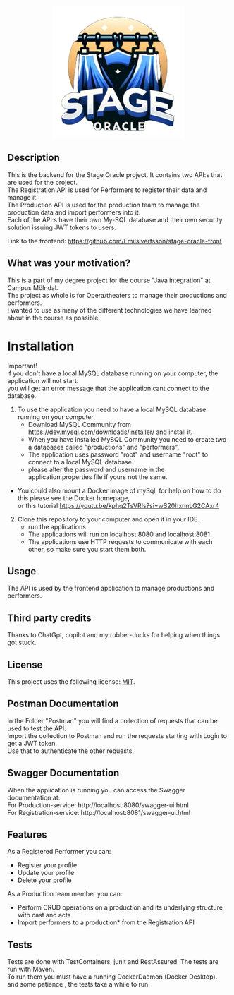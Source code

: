 
<p align="center">
<img src="Images/Logo hanger.png" width="300" height="300">
</p>

## Description
This is the backend for the Stage Oracle project. It contains two API:s that are used for the project.\
The Registration API is used for Performers to register their data and manage it.\
The Production API is used for the production team to manage the production data and import performers into it. \
Each of the API:s have their own My-SQL database and their own security solution issuing JWT tokens to users.

Link to the frontend:
https://github.com/Emilsivertsson/stage-oracle-front

## What was your motivation?
This is a part of my degree project for the course "Java integration" at Campus Mölndal. \
The project as whole is for Opera/theaters to manage their productions and performers. \
I wanted to use as many of the different technologies we have learned about in the course as possible.

# Installation
Important!\
if you don't have a local MySQL database running on your computer, the application will not start.\
you will get an error message that the application cant connect to the database.

1. To use the application you need to have a local MySQL database running on your computer.
    - Download MySQL Community from https://dev.mysql.com/downloads/installer/ and install it.
    - When you have installed MySQL Community you need to create two a databases called "productions" and "performers".
    - The application uses password "root" and username "root" to connect to a local MySQL database.
    - please alter the password and username in the application.properties file if yours not the same.

- You could also mount a Docker image of mySql, for help on how to do this please see the Docker homepage,\
  or this tutorial https://youtu.be/kphq2TsVRIs?si=wS20hxnnLG2CAxr4

2. Clone this repository to your computer and open it in your IDE.
    - run the applications
    - The applications will run on localhost:8080 and localhost:8081
    - The applications use HTTP requests to communicate with each other, so make sure you start them both.

## Usage
The API is used by the frontend application to manage productions and performers.

## Third party credits
Thanks to ChatGpt, copilot and my rubber-ducks for helping when things got stuck.

## License
This project uses the following license: [MIT](https://opensource.org/licenses/MIT).

## Postman Documentation
In the Folder "Postman" you will find a collection of requests that can be used to test the API.\
Import the collection to Postman and run the requests starting with Login to get a JWT token. \
Use that to authenticate the other requests.

## Swagger Documentation
When the application is running you can access the Swagger documentation at:\
For Production-service: http://localhost:8080/swagger-ui.html \
For Registration-service: http://localhost:8081/swagger-ui.html 

## Features
As a Registered Performer you can:
- Register your profile
- Update your profile
- Delete your profile

As a Production team member you can:
- Perform CRUD operations on a production and its underlying structure with cast and acts
- Import performers to a production* from the Registration API

## Tests
Tests are done with TestContainers, junit and  RestAssured. The tests are run with Maven. \
To run them you must have a running DockerDaemon (Docker Desktop). \
and some patience , the tests take a while to run.
